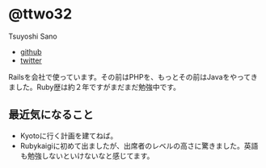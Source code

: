 # @ttwo32

Tsuyoshi Sano

- [github](https://github.com/ttwo32)
- [twitter](https://twitter.com/ttwo32)

Railsを会社で使っています。その前はPHPを、もっとその前はJavaをやってきました。Ruby歴は約２年ですがまだまだ勉強中です。

## 最近気になること

* Kyotoに行く計画を建てねば。
* Rubykaigiに初めて出ましたが、出席者のレベルの高さに驚きました。英語も勉強しないといけないなと感じてます。
